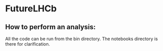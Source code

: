 # FutureLHCb

## How to perform an analysis:

All the code can be run from the bin directory. 
The notebooks directory is there for clarification.

